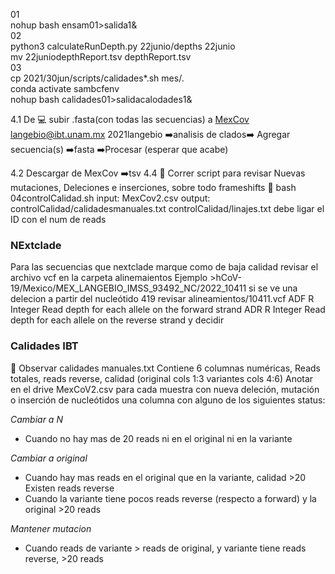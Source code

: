 01  
  nohup bash ensam01>salida1&  
02  
python3 calculateRunDepth.py 22junio/depths 22junio                                                              
mv 22juniodepthReport.tsv depthReport.tsv                                                                                                                                                                                  
03  
  cp 2021/30jun/scripts/calidades*.sh mes/.  
   conda activate sambcfenv   
   nohup bash calidades01>salidacalodades1&  
   
4.1 De 💻 subir .fasta(con todas las secuencias) a [MexCov](http://132.248.32.96:8080/COVID-TRACKER/login#tablero) langebio@ibt.unam.mx 2021langebio
➡️analisis de clados➡️ Agregar secuencia(s) ➡️fasta ➡️Procesar (esperar que acabe)

4.2 Descargar de MexCov ➡️tsv
4.4 🌽 Correr script para revisar Nuevas mutaciones, Deleciones e inserciones, sobre todo frameshifts
🌽 bash 04controlCalidad.sh <mesfalso>
input: MexCov2.csv
output: controlCalidad/calidadesmanuales.txt controlCalidad/linajes.txt
debe ligar el ID con el num de reads
 
  ### NExtclade
  Para las secuencias que nextclade marque como de baja calidad revisar el archivo vcf en la carpeta alinemaientos 
  Ejemplo >hCoV-19/Mexico/MEX_LANGEBIO_IMSS_93492_NC/2022_10411 
  si se ve una delecion a partir del nucleótido 419 revisar alineamientos/10411.vcf 
 ADF R Integer Read depth for each allele on the forward strand
 ADR R Integer Read depth for each allele on the reverse strand
  y decidir

  ### Calidades IBT 
👀 Observar calidades manuales.txt Contiene 6 columnas numéricas, Reads totales, reads reverse, calidad (original cols 1:3 variantes cols 4:6)
Anotar en el drive MexCoV2.csv para cada muestra con nueva deleción, mutación o inserción de nucleótidos una columna con alguno de los siguientes status:

  _Cambiar a N_        
  - Cuando no hay mas de 20 reads ni en el original ni en la variante    

  _Cambiar a original_   
  - Cuando hay mas reads en el original que en la variante, calidad >20 Existen reads reverse  
  - Cuando la variante tiene pocos reads reverse (respecto a forward) y la original >20 reads  

  _Mantener mutacion_  
  - Cuando reads de variante > reads de original, y variante tiene reads reverse, >20 reads   


